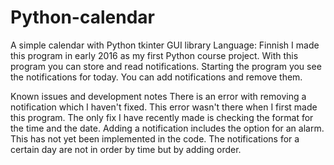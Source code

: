 # Python-calendar
A simple calendar with Python tkinter GUI library
Language: Finnish
I made this program in early 2016 as my first Python course project.
With this program you can store and read notifications.
Starting the program you see the notifications for today. You can
add notifications and remove them.

Known issues and development notes
There is an error with removing a notification which I haven't fixed.
This error wasn't there when I first made this program.
The only fix I have recently made is checking the format for the time 
and the date.
Adding a notification includes the option for an alarm. This has not
yet been implemented in the code. 
The notifications for a certain day are not in order by time but by
adding order. 
